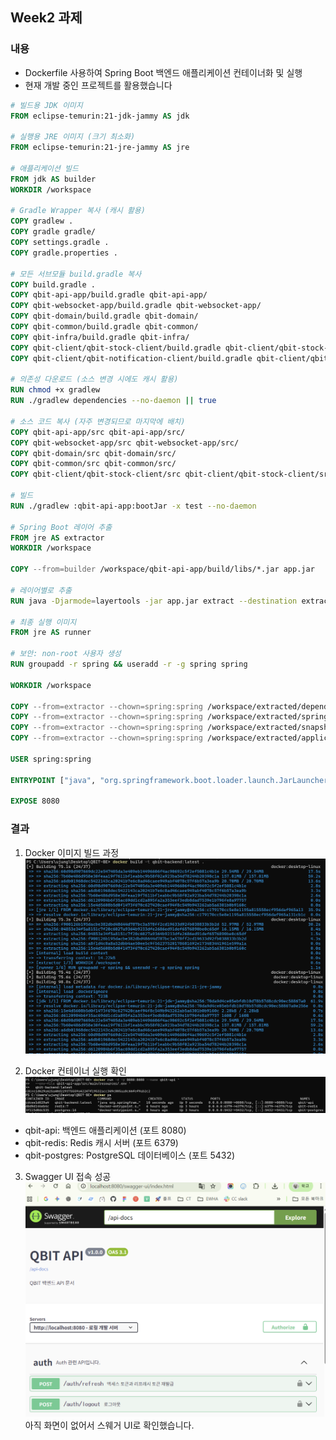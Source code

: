 ## Week2 과제

### 내용
- Dockerfile 사용하여 Spring Boot 백엔드 애플리케이션 컨테이너화 및 실행
- 현재 개발 중인 프로젝트를 활용했습니다 

```dockerfile
# 빌드용 JDK 이미지
FROM eclipse-temurin:21-jdk-jammy AS jdk

# 실행용 JRE 이미지 (크기 최소화)
FROM eclipse-temurin:21-jre-jammy AS jre

# 애플리케이션 빌드
FROM jdk AS builder
WORKDIR /workspace

# Gradle Wrapper 복사 (캐시 활용)
COPY gradlew .
COPY gradle gradle/
COPY settings.gradle .
COPY gradle.properties .

# 모든 서브모듈 build.gradle 복사
COPY build.gradle .
COPY qbit-api-app/build.gradle qbit-api-app/
COPY qbit-websocket-app/build.gradle qbit-websocket-app/
COPY qbit-domain/build.gradle qbit-domain/
COPY qbit-common/build.gradle qbit-common/
COPY qbit-infra/build.gradle qbit-infra/
COPY qbit-client/qbit-stock-client/build.gradle qbit-client/qbit-stock-client/
COPY qbit-client/qbit-notification-client/build.gradle qbit-client/qbit-notification-client/

# 의존성 다운로드 (소스 변경 시에도 캐시 활용)
RUN chmod +x gradlew
RUN ./gradlew dependencies --no-daemon || true

# 소스 코드 복사 (자주 변경되므로 마지막에 배치)
COPY qbit-api-app/src qbit-api-app/src/
COPY qbit-websocket-app/src qbit-websocket-app/src/
COPY qbit-domain/src qbit-domain/src/
COPY qbit-common/src qbit-common/src/
COPY qbit-client/qbit-stock-client/src qbit-client/qbit-stock-client/src/

# 빌드
RUN ./gradlew :qbit-api-app:bootJar -x test --no-daemon

# Spring Boot 레이어 추출 
FROM jre AS extractor
WORKDIR /workspace

COPY --from=builder /workspace/qbit-api-app/build/libs/*.jar app.jar

# 레이어별로 추출
RUN java -Djarmode=layertools -jar app.jar extract --destination extracted

# 최종 실행 이미지
FROM jre AS runner

# 보안: non-root 사용자 생성
RUN groupadd -r spring && useradd -r -g spring spring

WORKDIR /workspace

COPY --from=extractor --chown=spring:spring /workspace/extracted/dependencies ./
COPY --from=extractor --chown=spring:spring /workspace/extracted/spring-boot-loader ./
COPY --from=extractor --chown=spring:spring /workspace/extracted/snapshot-dependencies ./
COPY --from=extractor --chown=spring:spring /workspace/extracted/application ./

USER spring:spring

ENTRYPOINT ["java", "org.springframework.boot.loader.launch.JarLauncher"]

EXPOSE 8080

```

### 결과
1. Docker 이미지 빌드 과정
![alt text](result1.png)

2. Docker 컨테이너 실행 확인
![alt text](result2.png)
- qbit-api: 백엔드 애플리케이션 (포트 8080)
- qbit-redis: Redis 캐시 서버 (포트 6379)
- qbit-postgres: PostgreSQL 데이터베이스 (포트 5432)

3. Swagger UI 접속 성공
![alt text](result3.png)
아직 화면이 없어서 스웨거 UI로 확인했습니다.